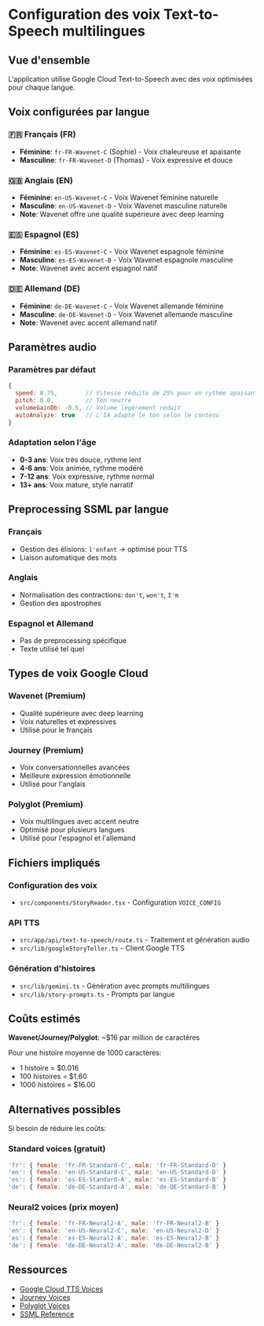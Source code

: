 # Configuration des voix Text-to-Speech multilingues

## Vue d'ensemble

L'application utilise Google Cloud Text-to-Speech avec des voix optimisées pour chaque langue.

## Voix configurées par langue

### 🇫🇷 Français (FR)
- **Féminine**: `fr-FR-Wavenet-C` (Sophie) - Voix chaleureuse et apaisante
- **Masculine**: `fr-FR-Wavenet-D` (Thomas) - Voix expressive et douce

### 🇬🇧 Anglais (EN)
- **Féminine**: `en-US-Wavenet-C` - Voix Wavenet féminine naturelle
- **Masculine**: `en-US-Wavenet-D` - Voix Wavenet masculine naturelle
- **Note**: Wavenet offre une qualité supérieure avec deep learning

### 🇪🇸 Espagnol (ES)
- **Féminine**: `es-ES-Wavenet-C` - Voix Wavenet espagnole féminine
- **Masculine**: `es-ES-Wavenet-B` - Voix Wavenet espagnole masculine
- **Note**: Wavenet avec accent espagnol natif

### 🇩🇪 Allemand (DE)
- **Féminine**: `de-DE-Wavenet-C` - Voix Wavenet allemande féminine
- **Masculine**: `de-DE-Wavenet-D` - Voix Wavenet allemande masculine
- **Note**: Wavenet avec accent allemand natif

## Paramètres audio

### Paramètres par défaut
```javascript
{
  speed: 0.75,        // Vitesse réduite de 25% pour un rythme apaisant
  pitch: 0.0,         // Ton neutre
  volumeGainDb: -0.5, // Volume légèrement réduit
  autoAnalyze: true   // L'IA adapte le ton selon le contenu
}
```

### Adaptation selon l'âge
- **0-3 ans**: Voix très douce, rythme lent
- **4-6 ans**: Voix animée, rythme modéré
- **7-12 ans**: Voix expressive, rythme normal
- **13+ ans**: Voix mature, style narratif

## Preprocessing SSML par langue

### Français
- Gestion des élisions: `l'enfant` → optimisé pour TTS
- Liaison automatique des mots

### Anglais
- Normalisation des contractions: `don't`, `won't`, `I'm`
- Gestion des apostrophes

### Espagnol et Allemand
- Pas de preprocessing spécifique
- Texte utilisé tel quel

## Types de voix Google Cloud

### Wavenet (Premium)
- Qualité supérieure avec deep learning
- Voix naturelles et expressives
- Utilisé pour le français

### Journey (Premium)
- Voix conversationnelles avancées
- Meilleure expression émotionnelle
- Utilisé pour l'anglais

### Polyglot (Premium)
- Voix multilingues avec accent neutre
- Optimisé pour plusieurs langues
- Utilisé pour l'espagnol et l'allemand

## Fichiers impliqués

### Configuration des voix
- `src/components/StoryReader.tsx` - Configuration `VOICE_CONFIG`

### API TTS
- `src/app/api/text-to-speech/route.ts` - Traitement et génération audio
- `src/lib/googleStoryTeller.ts` - Client Google TTS

### Génération d'histoires
- `src/lib/gemini.ts` - Génération avec prompts multilingues
- `src/lib/story-prompts.ts` - Prompts par langue

## Coûts estimés

**Wavenet/Journey/Polyglot**: ~$16 par million de caractères

Pour une histoire moyenne de 1000 caractères:
- 1 histoire = $0.016
- 100 histoires = $1.60
- 1000 histoires = $16.00

## Alternatives possibles

Si besoin de réduire les coûts:

### Standard voices (gratuit)
```javascript
'fr': { female: 'fr-FR-Standard-C', male: 'fr-FR-Standard-D' }
'en': { female: 'en-US-Standard-C', male: 'en-US-Standard-D' }
'es': { female: 'es-ES-Standard-A', male: 'es-ES-Standard-B' }
'de': { female: 'de-DE-Standard-A', male: 'de-DE-Standard-B' }
```

### Neural2 voices (prix moyen)
```javascript
'fr': { female: 'fr-FR-Neural2-A', male: 'fr-FR-Neural2-B' }
'en': { female: 'en-US-Neural2-C', male: 'en-US-Neural2-D' }
'es': { female: 'es-ES-Neural2-A', male: 'es-ES-Neural2-B' }
'de': { female: 'de-DE-Neural2-A', male: 'de-DE-Neural2-B' }
```

## Ressources

- [Google Cloud TTS Voices](https://cloud.google.com/text-to-speech/docs/voices)
- [Journey Voices](https://cloud.google.com/text-to-speech/docs/journey-voices)
- [Polyglot Voices](https://cloud.google.com/text-to-speech/docs/polyglot-voices)
- [SSML Reference](https://cloud.google.com/text-to-speech/docs/ssml)
